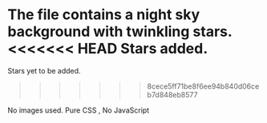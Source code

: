 The file contains a night sky background with twinkling stars.
<<<<<<< HEAD
Stars added.
=======
Stars yet to be added.
>>>>>>> 8cece5ff71be8f6ee94b840d06ceb7d848eb8577

No images used.
Pure CSS , No JavaScript 
